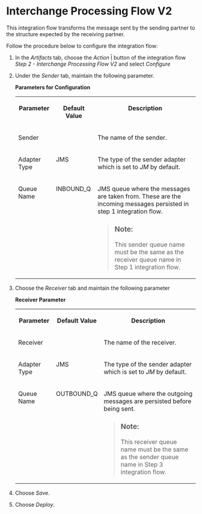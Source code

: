 <!-- loiocd26ea55a9994a4787d88202536ecf42 -->

<link rel="stylesheet" type="text/css" href="../css/sap-icons.css"/>

# Interchange Processing Flow V2

This integration flow transforms the message sent by the sending partner to the structure expected by the receiving partner.

Follow the procedure below to configure the integration flow:

1.  In the *Artifacts* tab, choose the *Action* <span class="SAP-icons"></span> button of the integration flow *Step 2 - Interchange Processing Flow V2* and select *Configure*

2.  Under the *Sender* tab, maintain the following parameter.

    **Parameters for Configuration**


    <table>
    <tr>
    <th valign="top">

    Parameter
    
    </th>
    <th valign="top">

    Default Value
    
    </th>
    <th valign="top">

    Description
    
    </th>
    </tr>
    <tr>
    <td valign="top">
    
    Sender
    
    </td>
    <td valign="top">
    
     
    
    </td>
    <td valign="top">
    
    The name of the sender.
    
    </td>
    </tr>
    <tr>
    <td valign="top">
    
    Adapter Type
    
    </td>
    <td valign="top">
    
    JMS
    
    </td>
    <td valign="top">
    
    The type of the sender adapter which is set to *JM* by default.
    
    </td>
    </tr>
    <tr>
    <td valign="top">
    
    Queue Name
    
    </td>
    <td valign="top">
    
    INBOUND\_Q
    
    </td>
    <td valign="top">
    
    JMS queue where the messages are taken from. These are the incoming messages persisted in step 1 integration flow.

    > ### Note:  
    > This sender queue name must be the same as the receiver queue name in Step 1 integration flow.


    
    </td>
    </tr>
    </table>
    
3.  Choose the *Receiver* tab and maintain the following parameter

    **Receiver Parameter**


    <table>
    <tr>
    <th valign="top">

    Parameter
    
    </th>
    <th valign="top">

    Default Value
    
    </th>
    <th valign="top">

    Description
    
    </th>
    </tr>
    <tr>
    <td valign="top">
    
    Receiver
    
    </td>
    <td valign="top">
    
     
    
    </td>
    <td valign="top">
    
    The name of the receiver.
    
    </td>
    </tr>
    <tr>
    <td valign="top">
    
    Adapter Type
    
    </td>
    <td valign="top">
    
    JMS
    
    </td>
    <td valign="top">
    
    The type of the sender adapter which is set to *JM* by default.
    
    </td>
    </tr>
    <tr>
    <td valign="top">
    
    Queue Name
    
    </td>
    <td valign="top">
    
    OUTBOUND\_Q
    
    </td>
    <td valign="top">
    
    JMS queue where the outgoing messages are persisted before being sent.

    > ### Note:  
    > This receiver queue name must be the same as the sender queue name in Step 3 integration flow.


    
    </td>
    </tr>
    </table>
    
4.  Choose *Save*.
5.  Choose *Deploy*.

